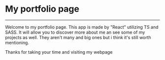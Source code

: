 <h1>My portfolio page</h1>
<hr/>
<p>
   Welcome to my portfolio page. This app is made by "React" utilizing TS and
   SASS. It will allow you to discover more about me an see some of my projects as well.
   They aren't many and big ones but i think it's still worth mentioning.
</p>
</hr>
<span>Thanks for taking your time and visiting my webpage<span>
